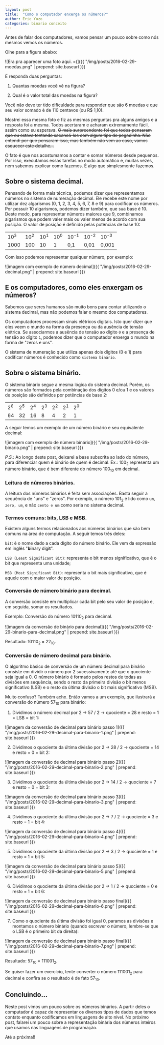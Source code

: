 ```yaml
---
layout: post
title:  "Como o computador enxerga os números?"
author: Eric Yuzo
categories: binario conceito
---
```

Antes de falar dos computadores, vamos pensar um pouco sobre como nós mesmos vemos os números.

Olhe para a figura abaixo:

![Era pra aparecer uma foto aqui. =(]({{ "/img/posts/2016-02-29-moedas.png" | prepend: site.baseurl }})

E responda duas perguntas:

1. Quantas moedas você vê na figura?

2. Qual é o valor total das moedas na figura?

Você não deve ter tido dificuldade para responder que são 6 moedas e que seu valor somado é de 110 centavos (ou R$ 1,10).

Mostrei essa mesma foto e fiz as mesmas perguntas pra alguns amigos e a resposta foi a mesma. Todos acertaram e acharam extremamente fácil, assim como eu esperava. ~~O mais surpreendente foi que todos pensaram que eu estava tentando sacaneá-los com algum tipo de pegadinha. Não entendi por que pensaram isso, mas também não vem ao caso, vamos esquecer este detalhe...~~

O fato é que nos acostumamos a contar e somar números desde pequenos. Por isso, executamos essas tarefas no modo automático e, muitas vezes, nem sabemos explicar como fazemos. É algo que simplesmente fazemos.


## Sobre o sistema decimal. ##

Pensando de forma mais técnica, podemos dizer que representamos números no sistema de numeração decimal. Ele recebe este nome por utilizar dez algarismos (0, 1, 2, 3, 4, 5, 6, 7, 8 e 9) para codificar os números. Por possuir 10 algarismos, podemos dizer também, que sua base é 10. Deste modo, para representar números maiores que 9, combinamos algarismos que podem valer mais ou valer menos de acordo com sua posição. O valor de posição é definido pelas potências de base 10:

<table class="table text-center">
  <tbody>
    <tr>
      <td>10<sup>3</sup></td><td>10<sup>2</sup></td><td>10<sup>1</sup></td><td>10<sup>0</sup></td><td>10<sup>-1</sup></td><td>10<sup>-2</sup></td><td>10<sup>-3</sup></td>
    </tr>
    <tr>
      <td>1000</td><td>100</td><td>10</td><td>1</td><td>0,1</td><td>0,01</td><td>0,001</td>
    </tr>
  </tbody>
</table>

Com isso podemos representar qualquer número, por exemplo:

![imagem com exemplo de número decimal]({{ "/img/posts/2016-02-29-decimal.png" | prepend: site.baseurl }})


## E os computadores, como eles enxergam os números? ##

Sabemos que seres humanos são muito bons para contar utilizando o sistema decimal, mas não podemos falar o mesmo dos computadores.

Os computadores processam sinais elétricos digitais. Isto quer dizer que eles veem o mundo na forma da presença ou da ausência de tensão elétrica. Se associarmos a ausência de tensão ao dígito `0` e a presença de tensão ao dígito `1`, podemos dizer que o computador enxerga o mundo na forma de "zeros e uns".

O sistema de numeração que utiliza apenas dois dígitos (0 e 1) para codificar números é conhecido como `sistema binário`.

## Sobre o sistema binário. ##

O sistema binário segue a mesma lógica do sistema decimal. Porém, os números são formados pela combinação dos dígitos 0 e/ou 1 e os valores de posição são definidos por potências de base 2:

<table class="table text-center">
  <tbody>
    <tr>
      <td>2<sup>6</sup></td><td>2<sup>5</sup></td><td>2<sup>4</sup></td><td>2<sup>3</sup></td><td>2<sup>2</sup></td><td>2<sup>1</sup></td><td>2<sup>0</sup></td>
    </tr>
    <tr>
      <td>64</td><td>32</td><td>16</td><td>8</td><td>4</td><td>2</td><td>1</td>
    </tr>
  </tbody>
</table>

A seguir temos um exemplo de um número binário e seu equivalente decimal:

![imagem com exemplo de número binário]({{ "/img/posts/2016-02-29-binario.png" | prepend: site.baseurl }})

_P.S.:_ Ao longo deste post, deixarei a base subscrita ao lado do número, para diferenciar quem é binário de quem é decimal. Ex.: 100<sub>2</sub> representa um número binário, que é bem diferente do número 100<sub>10</sub> em decimal.


### Leitura de números binários. ###

A leitura dos números binários é feita sem associações. Basta seguir a sequência de "uns" e "zeros". Por exemplo, o número 101<sub>2</sub> é lido como `um, zero, um`, e não `cento e um` como seria no sistema decimal.


### Termos comuns: bits, LSB e MSB. ###

Existem alguns termos relacionados aos números binários que são bem comuns na área de computação. A seguir temos três deles:

`bit`: é o nome dado a cada dígito do número binário. Ele vem da expressão em inglês "**bi**nary digi**t**".

`LSB (Least Significant Bit)`: representa o bit menos significativo, que é o bit que representa uma unidade;

`MSB (Most Significant Bit)`: representa o bit mais significativo, que é aquele com o maior valor de posição.


### Conversão de número binário para decimal. ###

A conversão consiste em multiplicar cada bit pelo seu valor de posição e, em seguida, somar os resultados.

Exemplo: Conversão do número 10110<sub>2</sub> para decimal.

![imagem da conversão de binário para decimal]({{ "/img/posts/2016-02-29-binario-para-decimal.png" | prepend: site.baseurl }})

Resultado: 10110<sub>2</sub> = 22<sub>10</sub>.


### Conversão de número decimal para binário. ###

O algoritmo básico de conversão de um número decimal para binário consiste em dividir o número por 2 sucessivamente até que o quociente seja igual a 0. O número binário é formado pelos restos de todas as divisões em sequência, sendo o resto da primeira divisão o bit menos significativo (LSB) e o resto da última divisão o bit mais significativo (MSB).

Muito confuso? Também acho. Então vamos a um exemplo, que ilustrará a conversão do número 57<sub>10</sub> para binário:

1) Dividimos o número decimal por 2 &rarr; 57 / 2 &rarr; quociente = 28 e resto = 1 = LSB = bit 1:

![imagem da conversão de decimal para binário passo 1]({{ "/img/posts/2016-02-29-decimal-para-binario-1.png" | prepend: site.baseurl }})

2) Dividimos o quociente da última divisão por 2 &rarr; 28 / 2 &rarr; quociente = 14 e resto = 0 = bit 2:

![imagem da conversão de decimal para binário passo 2]({{ "/img/posts/2016-02-29-decimal-para-binario-2.png" | prepend: site.baseurl }})

3) Dividimos o quociente da última divisão por 2 &rarr; 14 / 2 &rarr; quociente = 7 e resto = 0 = bit 3:

![imagem da conversão de decimal para binário passo 3]({{ "/img/posts/2016-02-29-decimal-para-binario-3.png" | prepend: site.baseurl }})

4) Dividimos o quociente da última divisão por 2 &rarr; 7 / 2 &rarr; quociente = 3 e resto = 1 = bit 4:

![imagem da conversão de decimal para binário passo 4]({{ "/img/posts/2016-02-29-decimal-para-binario-4.png" | prepend: site.baseurl }})

5) Dividimos o quociente da última divisão por 2 &rarr; 3 / 2 &rarr; quociente = 1 e resto = 1 = bit 5:

![imagem da conversão de decimal para binário passo 5]({{ "/img/posts/2016-02-29-decimal-para-binario-5.png" | prepend: site.baseurl }})

6) Dividimos o quociente da última divisão por 2 &rarr; 1 / 2 &rarr; quociente = 0 e resto = 1 = bit 6:

![imagem da conversão de decimal para binário passo final]({{ "/img/posts/2016-02-29-decimal-para-binario-6.png" | prepend: site.baseurl }})

7) Como o quociente da última divisão foi igual 0, paramos as divisões e montamos o número binário (quando escrever o número, lembre-se que o LSB é o primeiro bit da direita):

![imagem da conversão de decimal para binário passo final]({{ "/img/posts/2016-02-29-decimal-para-binario-7.png" | prepend: site.baseurl }})

Resultado: 57<sub>10</sub> = 111001<sub>2</sub>.

Se quiser fazer um exercício, tente converter o número 111001<sub>2</sub> para decimal e confira se o resultado é de fato 57<sub>10</sub>.


## Concluindo... ##

Neste post vimos um pouco sobre os números binários. A partir deles o computador é capaz de representar os diversos tipos de dados que temos contato enquanto codificamos em linguagens de alto nível. No próximo post, falarei um pouco sobre a representação binária dos números inteiros que usamos nas linguagens de programação.

Até a próxima!!
